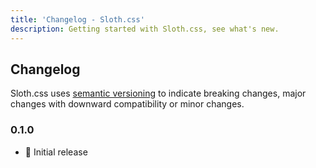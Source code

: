 ```yaml
---
title: 'Changelog - Sloth.css'
description: Getting started with Sloth.css, see what's new.
---
```


## Changelog

Sloth.css uses [semantic versioning](https://semver.org/) to indicate breaking changes, major changes with downward compatibility or minor changes.

### 0.1.0

- 🚀 Initial release
